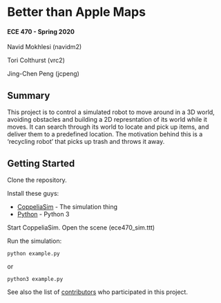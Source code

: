 # Better than Apple Maps
#### ECE 470 - Spring 2020

Navid Mokhlesi (navidm2)

Tori Colthurst (vrc2)

Jing-Chen Peng (jcpeng)

## Summary
This project is to control a simulated robot to move around in a 3D world, 
avoiding obstacles and building a 2D represntation of its world while it moves. 
It can search through its world to locate and pick up items, and deliver them 
to a predefined location. The motivation behind this is a ‘recycling robot’ 
that picks up trash and throws it away.

## Getting Started

Clone the repository.

Install these guys:

* [CoppeliaSim](https://www.coppeliarobotics.com/) - The simulation thing
* [Python](https://python.org) - Python 3

Start CoppeliaSim. Open the scene (ece470_sim.ttt)

Run the simulation:

```
python example.py
```

or

```
python3 example.py
```


See also the list of [contributors](https://github.com/your/project/contributors) who participated in this project.
